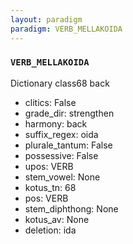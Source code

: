 ```yaml
---
layout: paradigm
paradigm: VERB_MELLAKOIDA
---
```

### ` VERB_MELLAKOIDA `

Dictionary class68 back
* clitics: False
* grade_dir: strengthen
* harmony: back
* suffix_regex: oida
* plurale_tantum: False
* possessive: False
* upos: VERB
* stem_vowel: None
* kotus_tn: 68
* pos: VERB
* stem_diphthong: None
* kotus_av: None
* deletion: ida
